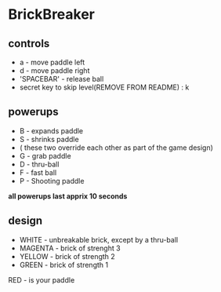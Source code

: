 # BrickBreaker

## controls
* a - move paddle left
* d - move paddle right
* 'SPACEBAR' - release ball 
* secret key to skip level(REMOVE FROM README) : k 

## powerups

*   B - expands paddle
*   S - shrinks paddle
*   ( these two override each other as part of the game design)
*   G - grab paddle
*   D - thru-ball
*   F - fast ball
*   P - Shooting paddle

__all powerups last apprix 10 seconds__

## design

*   WHITE - unbreakable brick, except by a thru-ball
*   MAGENTA - brick of strenght 3
*   YELLOW - brick of strength 2
*   GREEN - brick of strength 1 


RED - is your paddle
